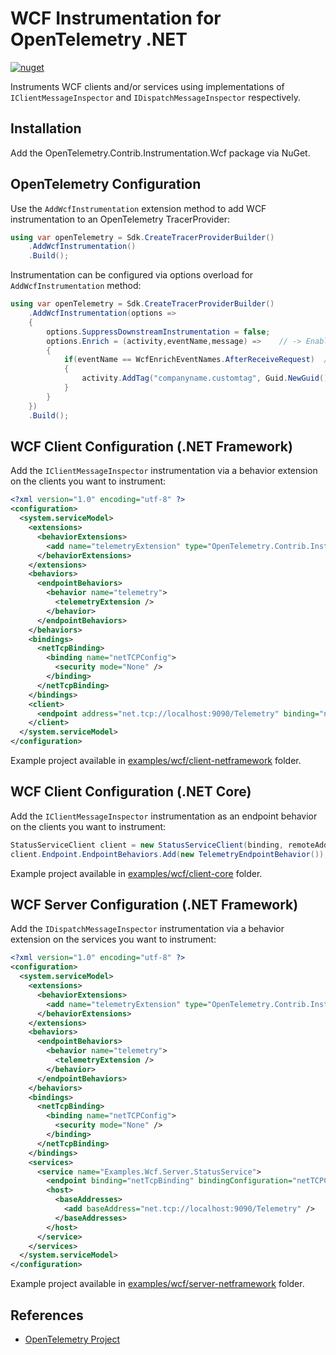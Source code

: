 # WCF Instrumentation for OpenTelemetry .NET

[![nuget](https://img.shields.io/nuget/v/OpenTelemetry.Contrib.Instrumentation.Wcf.svg)](https://www.nuget.org/packages/OpenTelemetry.Contrib.Instrumentation.Wcf/)

Instruments WCF clients and/or services using implementations of
`IClientMessageInspector` and `IDispatchMessageInspector` respectively.

## Installation

Add the OpenTelemetry.Contrib.Instrumentation.Wcf package via NuGet.

## OpenTelemetry Configuration

Use the `AddWcfInstrumentation` extension method to add WCF instrumentation to
an OpenTelemetry TracerProvider:

```csharp
using var openTelemetry = Sdk.CreateTracerProviderBuilder()
    .AddWcfInstrumentation()
    .Build();
```

Instrumentation can be configured via options overload for `AddWcfInstrumentation` method:

```csharp
using var openTelemetry = Sdk.CreateTracerProviderBuilder()
    .AddWcfInstrumentation(options => 
    {
        options.SuppressDownstreamInstrumentation = false;  
        options.Enrich = (activity,eventName,message) =>    // -> Enable enriching an activity after it is created.
        {
            if(eventName == WcfEnrichEventNames.AfterReceiveRequest)  // For event names, please refer to string contstants in WcfEventNames class.
            {
                activity.AddTag("companyname.customtag", Guid.NewGuid());
            }
        }
    })
    .Build();
```

## WCF Client Configuration (.NET Framework)

Add the `IClientMessageInspector` instrumentation via a behavior extension on
the clients you want to instrument:

<!-- markdownlint-disable MD013 -->
```xml
<?xml version="1.0" encoding="utf-8" ?>
<configuration>
  <system.serviceModel>
    <extensions>
      <behaviorExtensions>
        <add name="telemetryExtension" type="OpenTelemetry.Contrib.Instrumentation.Wcf.TelemetryBehaviourExtensionElement, OpenTelemetry.Contrib.Instrumentation.Wcf"   />
      </behaviorExtensions>
    </extensions>
    <behaviors>
      <endpointBehaviors>
        <behavior name="telemetry">
          <telemetryExtension />
        </behavior>
      </endpointBehaviors>
    </behaviors>
    <bindings>
      <netTcpBinding>
        <binding name="netTCPConfig">
          <security mode="None" />
        </binding>
      </netTcpBinding>
    </bindings>
    <client>
      <endpoint address="net.tcp://localhost:9090/Telemetry" binding="netTcpBinding" bindingConfiguration="netTCPConfig" behaviorConfiguration="telemetry" contract="Examples.Wcf.IStatusServiceContract" name="StatusService_Tcp" />
    </client>
  </system.serviceModel>
</configuration>
```
<!-- markdownlint-enable MD013 -->

Example project available in
[examples/wcf/client-netframework](../../examples/wcf/client-netframework/)
folder.

## WCF Client Configuration (.NET Core)

Add the `IClientMessageInspector` instrumentation as an endpoint behavior on the
clients you want to instrument:

```csharp
StatusServiceClient client = new StatusServiceClient(binding, remoteAddress);
client.Endpoint.EndpointBehaviors.Add(new TelemetryEndpointBehavior());
```

Example project available in
[examples/wcf/client-core](../../examples/wcf/client-core/) folder.

## WCF Server Configuration (.NET Framework)

Add the `IDispatchMessageInspector` instrumentation via a behavior extension on
the services you want to instrument:

<!-- markdownlint-disable MD013 -->
```xml
<?xml version="1.0" encoding="utf-8" ?>
<configuration>
  <system.serviceModel>
    <extensions>
      <behaviorExtensions>
        <add name="telemetryExtension" type="OpenTelemetry.Contrib.Instrumentation.Wcf.TelemetryBehaviourExtensionElement, OpenTelemetry.Contrib.Instrumentation.Wcf" />
      </behaviorExtensions>
    </extensions>
    <behaviors>
      <endpointBehaviors>
        <behavior name="telemetry">
          <telemetryExtension />
        </behavior>
      </endpointBehaviors>
    </behaviors>
    <bindings>
      <netTcpBinding>
        <binding name="netTCPConfig">
          <security mode="None" />
        </binding>
      </netTcpBinding>
    </bindings>
    <services>
      <service name="Examples.Wcf.Server.StatusService">
        <endpoint binding="netTcpBinding" bindingConfiguration="netTCPConfig" behaviorConfiguration="telemetry" contract="Examples.Wcf.IStatusServiceContract" />
        <host>
          <baseAddresses>
            <add baseAddress="net.tcp://localhost:9090/Telemetry" />
          </baseAddresses>
        </host>
      </service>
    </services>
  </system.serviceModel>
</configuration>
```
<!-- markdownlint-enable MD013 -->

Example project available in
[examples/wcf/server-netframework](../../examples/wcf/server-netframework/)
folder.

## References

* [OpenTelemetry Project](https://opentelemetry.io/)
